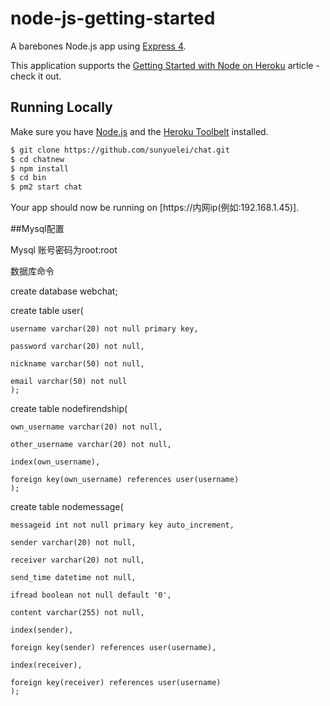 # node-js-getting-started

A barebones Node.js app using [Express 4](http://expressjs.com/).

This application supports the [Getting Started with Node on Heroku](https://devcenter.heroku.com/articles/getting-started-with-nodejs) article - check it out.

## Running Locally

Make sure you have [Node.js](http://nodejs.org/) and the [Heroku Toolbelt](https://toolbelt.heroku.com/) installed.

```sh
$ git clone https://github.com/sunyuelei/chat.git
$ cd chatnew
$ npm install
$ cd bin
$ pm2 start chat
```

Your app should now be running on [https://内网ip(例如:192.168.1.45)].


##Mysql配置

Mysql 账号密码为root:root

数据库命令

create database webchat;

create table user(

	username varchar(20) not null primary key,
	
	password varchar(20) not null,
	
	nickname varchar(50) not null,
	
	email varchar(50) not null 
	);


create table nodefirendship(

	own_username varchar(20) not null,
	
	other_username varchar(20) not null,
	
	index(own_username),
	
	foreign key(own_username) references user(username)	
	);


create table nodemessage(

	messageid int not null primary key auto_increment,
	
	sender varchar(20) not null,
	
	receiver varchar(20) not null,
	
	send_time datetime not null,
	
	ifread boolean not null default '0',
	
	content varchar(255) not null,
	
	index(sender),
	
	foreign key(sender) references user(username),
	
	index(receiver),
	
	foreign key(receiver) references user(username) 
	);